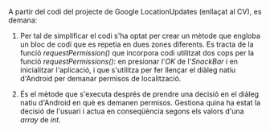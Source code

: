 A partir del codi del projecte de Google LocationUpdates (enllaçat al CV), es demana:

1) Per tal de simplificar el codi s'ha optat per crear un mètode que engloba un bloc de codi que es repetia en dues zones diferents. Es tracta de la funció *requestPermission()* que incorpora codi utilitzat dos cops per la funció *requestPermissions()*: en presionar l'*OK* de l'*SnackBar* i en inicialitzar l'aplicació, i que s'utilitza per fer llençar el diàleg natiu d'Android per demanar permisos de localització.

2) És el mètode que s'executa després de prendre una decisió en el diàleg natiu d'Android en què es demanen permisos. Gestiona quina ha estat la decisió de l'usuari i actua en conseqüència segons els valors d'una *array* de *int*.